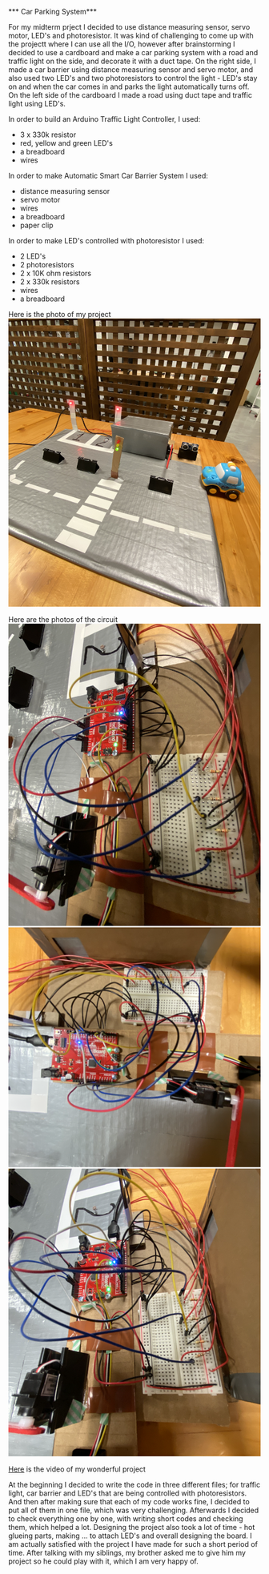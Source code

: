 *** Car Parking System***

For my midterm prject I decided to use distance measuring sensor, servo motor, LED's and photoresistor. It was kind of challenging to come up with the projectt where I can use all the I/O, however after brainstorming I decided to use a cardboard and make a car parking system with a road and traffic light on the side, and decorate it with a duct tape. On the right side, I made a car barrier using distance measuring sensor and servo motor, and also used two LED's and two photoresistors to control the light - LED's stay on and when the car comes in and parks the light automatically turns off. On the left side of the cardboard I made a road using duct tape and traffic light using LED's. 

In order to build an Arduino Traffic Light Controller, I used:
- 3 x 330k resistor
- red, yellow and green LED's
- a breadboard
- wires

In order to make Automatic Smart Car Barrier System I used:
- distance measuring sensor
- servo motor
- wires
- a breadboard 
- paper clip 

In order to make LED's controlled with photoresistor I used:

- 2 LED's
- 2 photoresistors
- 2 x 10K ohm resistors
- 2 x 330k resistors
- wires
- a breadboard

Here is the photo of my project
![](image1.png)

Here are the photos of the circuit 
![](image2.png)
![](image3.png)
![](image4.png)

[Here](https://youtu.be/gnPDiSqWJoc) is the video of my wonderful project

At the beginning I decided to write the code in three different files; for traffic light, car barrier and LED's that are being controlled with photoresistors. And then after making sure that each of my code works fine, I decided to put all of them in one file, which was very challenging. Afterwards I decided to check everything one by one, with writing short codes and checking them, which helped a lot. 
Designing the project also took a lot of time - hot glueing parts, making ... to attach LED's and overall designing the board. 
I am actually satisfied with the project I have made for such a short period of time. After talking with my siblings, my brother asked me to give him my project so he could play with it, which I am very happy of. 
